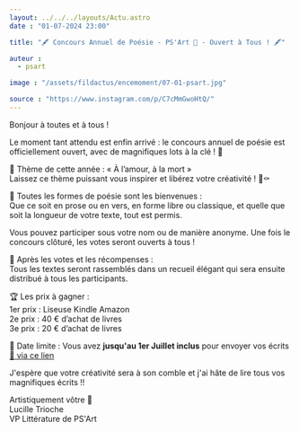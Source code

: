 ```yaml
---
layout: ../../../layouts/Actu.astro
date : "01-07-2024 23:00"

title: "🖋️ Concours Annuel de Poésie - PS'Art 🦜 - Ouvert à Tous ! 🖋️"

auteur :
  - psart

image : "/assets/fildactus/encemoment/07-01-psart.jpg"

source : "https://www.instagram.com/p/C7cMmGwoHtQ/"
---
```


Bonjour à toutes et à tous !

Le moment tant attendu est enfin arrivé : le concours annuel de poésie est officiellement ouvert, avec de magnifiques lots à la clé ! 🌟

🧐 Thème de cette année :  « À l’amour, à la mort »  
Laissez ce thème puissant vous inspirer et libérez votre créativité ! 🌹⚰️

📜 Toutes les formes de poésie sont les bienvenues :  
Que ce soit en prose ou en vers, en forme libre ou classique, et quelle que soit la longueur de votre texte, tout est permis.

Vous pouvez participer sous votre nom ou de manière anonyme. Une fois le concours clôturé, les votes seront ouverts à tous !

📖 Après les votes et les récompenses :  
Tous les textes seront rassemblés dans un recueil élégant qui sera ensuite distribué à tous les participants.

🏆 Les prix à gagner :  
1er prix : Liseuse Kindle Amazon  
2e prix : 40 € d’achat de livres  
3e prix : 20 € d’achat de livres

📅 Date limite : Vous avez __jusqu'au 1er Juillet inclus__ pour envoyer vos écrits [🔗 via ce lien](https://docs.google.com/forms/d/e/1FAIpQLScKeuELWoPFFRiZQPk_SdSBupBLz6FXnUZjogK4O3-IAJ_hDQ/viewform)

J'espère que votre créativité sera à son comble et j'ai hâte de lire tous vos magnifiques écrits !!

Artistiquement vôtre 🦜  
Lucille Trioche  
VP Littérature de PS'Art